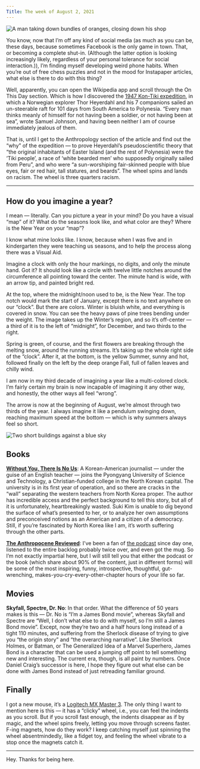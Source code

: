 ```yaml
---
Title: The week of August 2, 2021
---
```


![A man taking down bundles of oranges, closing down his shop](/writing/1/1.png)

You know, now that I’m off any kind of social media (as much as you can be, these days, because sometimes Facebook is the only game in town. That, or becoming a complete shut-in. (Although the latter option is looking increasingly likely, regardless of your personal tolerance for social interaction.)), I’m finding myself developing weird phone habits. When you’re out of free chess puzzles and not in the mood for Instapaper articles, what else is there to do with this thing?

Well, apparently, you can open the Wikipedia app and scroll through the On This Day section. Which is how I discovered the [1947 Kon-Tiki expedition](https://en.wikipedia.org/wiki/Kon-Tiki_expedition "Kon-Tiki expedition"), in which a Norwegian explorer Thor Heyerdahl and his 7 companions sailed an un-steerable raft for 101 days from South America to Polynesia. “Every man thinks meanly of himself for not having been a soldier, or not having been at sea”, wrote Samuel Johnson, and having been neither I am of course immediately jealous of them.

That is, until I get to the Anthropology section of the article and find out the “why” of the expedition — to prove Heyerdahl’s pseudoscientific theory that “the original inhabitants of Easter Island (and the rest of Polynesia) were the ‘Tiki people’, a race of ‘white bearded men’ who supposedly originally sailed from Peru”, and who were “a sun-worshiping fair-skinned people with blue eyes, fair or red hair, tall statures, and beards”. The wheel spins and lands on racism. The wheel is three quarters racism.

<!--more-->

---- 

## How do you imagine a year?
I mean — literally. Can you picture a year in your mind? Do you have a visual “map” of it? What do the seasons look like, and what color are they? Where is the New Year on your “map”?

I know what mine looks like. I know, because when I was five and in kindergarten they were teaching us seasons, and to help the process along there was a Visual Aid.

Imagine a clock with only the hour markings, no digits, and only the minute hand. Got it? It should look like a circle with twelve little notches around the circumference all pointing toward the center. The minute hand is wide, with an arrow tip, and painted bright red.

At the top, where the midnight/noon used to be, is the New Year. The top notch would mark the start of January, except there is no text anywhere on our “clock”. But there are colors. Winter is bluish white, and everything is covered in snow. You can see the heavy paws of pine trees bending under the weight. The image takes up the Winter’s region, and so it’s off-center — a third of it is to the left of “midnight”, for December, and two thirds to the right.

Spring is green, of course, and the first flowers are breaking through the melting snow, around the running streams. It’s taking up the whole right side of the “clock”. After it, at the bottom, is the yellow Summer, sunny and hot, followed finally on the left by the deep orange Fall, full of fallen leaves and chilly wind.

I am now in my third decade of imagining a year like a multi-colored clock. I’m fairly certain my brain is now incapable of imagining it any other way, and honestly, the other ways all feel “wrong”.

The arrow is now at the beginning of August, we’re almost through two thirds of the year. I always imagine it like a pendulum swinging down, reaching maximum speed at the bottom — which is why summers always feel so short.

![Two short buildings against a blue sky](/writing/1/2.png)

## Books
**[Without You, There Is No Us](https://www.penguinrandomhouse.com/books/207216/without-you-there-is-no-us-by-suki-kim/ "Without You, There Is No Us")**: A Korean-American journalist — under the guise of an English teacher — joins the Pyongyang University of Science and Technology, a Christian-funded college in the North Korean capital. The university is in its first year of operation, and so there are cracks in the “wall” separating the western teachers from North Korea proper. The author has incredible access and the perfect background to tell this story, but all of it is unfortunately, heartbreakingly wasted. Suki Kim is unable to dig beyond the surface of what’s presented to her, or to analyze her own assumptions and preconceived notions as an American and a citizen of a democracy. Still, if you’re fascinated by North Korea like I am, it’s worth suffering through the other parts.

**[The Anthropocene Reviewed](https://www.johngreenbooks.com/the-anthropocene-reviewed-book)**: I’ve been a fan of [the podcast](https://www.wnycstudios.org/shows/anthropocene-reviewed) since day one, listened to the entire backlog probably twice over, and even got the mug. So I’m not exactly impartial here, but I will still tell you that either the podcast or the book (which share about 90% of the content, just in different forms) will be some of the most inspiring, funny, introspective, thoughtful, gut-wrenching, makes-you-cry-every-other-chapter hours of your life so far.

## Movies
**Skyfall, Spectre, Dr. No**: In that order. What the difference of 50 years makes is this — Dr. No is “I’m a James Bond movie”, whereas Skyfall and Spectre are “Well, I don’t what else to do with myself, so I’m still a James Bond movie”. Except, now they’re two and a half hours long instead of a tight 110 minutes, and suffering from the Sherlock disease of trying to give you “the origin story” and “the overarching narrative”. Like Sherlock Holmes, or Batman, or The Generalized Idea of a Marvel Superhero, James Bond is a character that can be used a jumping off point to tell something new and interesting. The current era, though, is all paint by numbers. Once Daniel Craig’s successor is here, I hope they figure out what else can be done with James Bond instead of just retreading familiar ground.

## Finally
I got a new mouse, it’s a [Logitech MX Master 3](https://www.logitech.com/en-us/products/mice/mx-master-3.910-005620.html). The only thing I want to mention here is this — it has a “clicky” wheel, i.e., you can feel the indents as you scroll. But if you scroll fast enough, the indents disappear as if by magic, and the wheel spins freely, letting you move through screens faster. F-ing magnets, how do they work? I keep catching myself just spinning the wheel absentmindedly, like a fidget toy, and feeling the wheel vibrate to a stop once the magnets catch it.

---- 

Hey. Thanks for being here.